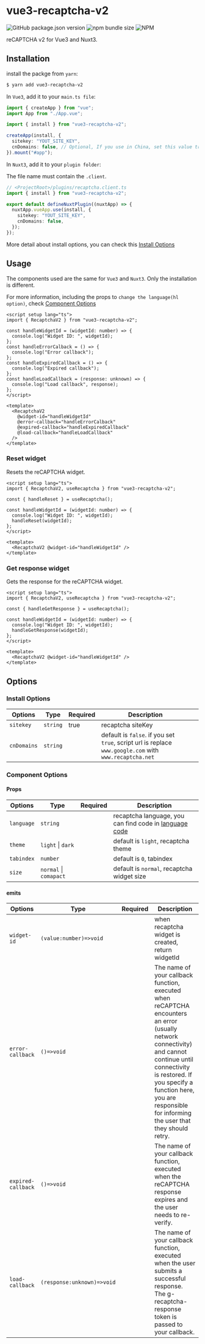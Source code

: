 # vue3-recaptcha-v2

![GitHub package.json version](https://img.shields.io/github/package-json/v/dongkyuuuu/vue3-recaptcha-v2)
![npm bundle size](https://img.shields.io/bundlephobia/min/vue3-recaptcha-v2)
![NPM](https://img.shields.io/npm/l/vue3-recaptcha-v2)

reCAPTCHA v2 for Vue3 and Nuxt3.

## Installation

install the packge from `yarn`:

```sh
$ yarn add vue3-recaptcha-v2
```

In `Vue3`, add it to your `main.ts file`:

```typescript
import { createApp } from "vue";
import App from "./App.vue";

import { install } from "vue3-recaptcha-v2";

createApp(install, {
  sitekey: "YOUT_SITE_KEY",
  cnDomains: false, // Optional, If you use in China, set this value true
}).mount("#app");
```

In `Nuxt3`, add it to your `plugin folder`:

The file name must contain the `.client`.

```typescript
// <ProjectRoot>/plugins/recaptcha.client.ts
import { install } from "vue3-recaptcha-v2";

export default defineNuxtPlugin((nuxtApp) => {
  nuxtApp.vueApp.use(install, {
    sitekey: "YOUT_SITE_KEY",
    cnDomains: false,
  });
});
```

More detail about install options, you can check this [Install Options](#install-options)

## Usage

The components used are the same for `Vue3` and `Nuxt3`. Only the installation is different.

For more information, including the props to `change the language(hl option)`, check [Component Options](#component-options)

```vue
<script setup lang="ts">
import { RecaptchaV2 } from "vue3-recaptcha-v2";

const handleWidgetId = (widgetId: number) => {
  console.log("Widget ID: ", widgetId);
};
const handleErrorCalback = () => {
  console.log("Error callback");
};
const handleExpiredCallback = () => {
  console.log("Expired callback");
};
const handleLoadCallback = (response: unknown) => {
  console.log("Load callback", response);
};
</script>

<template>
  <RecaptchaV2
    @widget-id="handleWidgetId"
    @error-callback="handleErrorCalback"
    @expired-callback="handleExpiredCallback"
    @load-callback="handleLoadCallback"
  />
</template>
```

### Reset widget

Resets the reCAPTCHA widget.

```vue
<script setup lang="ts">
import { RecaptchaV2, useRecaptcha } from "vue3-recaptcha-v2";

const { handleReset } = useRecaptcha();

const handleWidgetId = (widgetId: number) => {
  console.log("Widget ID: ", widgetId);
  handleReset(widgetId);
};
</script>

<template>
  <RecaptchaV2 @widget-id="handleWidgetId" />
</template>
```

### Get response widget

Gets the response for the reCAPTCHA widget.

```vue
<script setup lang="ts">
import { RecaptchaV2, useRecaptcha } from "vue3-recaptcha-v2";

const { handleGetResponse } = useRecaptcha();

const handleWidgetId = (widgetId: number) => {
  console.log("Widget ID: ", widgetId);
  handleGetResponse(widgetId);
};
</script>

<template>
  <RecaptchaV2 @widget-id="handleWidgetId" />
</template>
```

## Options

### Install Options

| Options     | Type     | Required | Description                                                                                            |     |
| ----------- | -------- | -------- | ------------------------------------------------------------------------------------------------------ | --- |
| `sitekey`   | `string` | true     | recaptcha siteKey                                                                                      |     |
| `cnDomains` | `string` |          | default is `false`. if you set `true`, script url is replace `www.google.com` with `www.recaptcha.net` |     |

### Component Options

#### Props

| Options    | Type                   | Required | Description                                                                                                     |
| ---------- | ---------------------- | -------- | --------------------------------------------------------------------------------------------------------------- |
| `language` | `string`               |          | recaptcha language, you can find code in [language code](https://developers.google.com/recaptcha/docs/language) |
| `theme`    | `light` \| `dark`      |          | default is `light`, recaptcha theme                                                                             |
| `tabindex` | `number`               |          | default is `0`, tabindex                                                                                        |
| `size`     | `normal` \| `comapact` |          | default is `normal`, recaptcha widget size                                                                      |

#### emits

| Options            | Type                       | Required | Description                                                                                                                                                                                                                                                           |
| ------------------ | -------------------------- | -------- | --------------------------------------------------------------------------------------------------------------------------------------------------------------------------------------------------------------------------------------------------------------------- |
| `widget-id`        | `(value:number)=>void`     |          | when recaptcha widget is created, return widgetId                                                                                                                                                                                                                     |
| `error-callback`   | `()=>void`                 |          | The name of your callback function, executed when reCAPTCHA encounters an error (usually network connectivity) and cannot continue until connectivity is restored. If you specify a function here, you are responsible for informing the user that they should retry. |
| `expired-callback` | `()=>void`                 |          | The name of your callback function, executed when the reCAPTCHA response expires and the user needs to re-verify.                                                                                                                                                     |
| `load-callback`    | `(response:unknown)=>void` |          | The name of your callback function, executed when the user submits a successful response. The g-recaptcha-response token is passed to your callback.                                                                                                                  |
